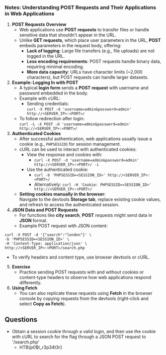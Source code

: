 ### Notes: Understanding POST Requests and Their Applications in Web Applications

1. **POST Requests Overview**
    - Web applications use **POST requests** to transfer files or handle sensitive data that shouldn’t appear in the URL.
    - Unlike **GET requests**, which place user parameters in the URL, **POST** embeds parameters in the request body, offering:
        - **Lack of logging**: Large file transfers (e.g., file uploads) are not logged in the URL.
        - **Less encoding requirements**: POST requests handle binary data, requiring minimal encoding.
        - **More data capacity**: URLs have character limits (~2,000 characters), but POST requests can handle larger datasets.
2. **Example: Logging In with POST**
    - A typical **login form** sends a **POST request** with username and password embedded in the body.
    - Example with cURL:
        - Sending credentials:  
            `curl -X POST -d 'username=admin&password=admin' http://<SERVER_IP>:<PORT>/`
    - To follow redirection after login:  
        `curl -L -X POST -d 'username=admin&password=admin' http://<SERVER_IP>:<PORT>/`
3. **Authenticated Cookies**
    - After successful authentication, web applications usually issue a cookie (e.g., `PHPSESSID`) for session management.
    - cURL can be used to interact with authenticated cookies:
        - View the response and cookies with:
            - `curl -X POST -d 'username=admin&password=admin' http://<SERVER_IP>:<PORT>/ -i`
        - Use the authenticated cookie:
            - `curl -b 'PHPSESSID=<SESSION_ID>' http://<SERVER_IP>:<PORT>/`
            - Alternatively: `curl -H 'Cookie: PHPSESSID=<SESSION_ID>' http://<SERVER_IP>:<PORT>/`
    - **Setting cookies manually in the browser**:  
        Navigate to the devtools **Storage tab**, replace existing cookie values, and refresh to access the authenticated session.
4. **JSON Data and POST Requests**
    - For functions like **city search**, **POST** requests might send data in **JSON** format.
    - Example POST request with JSON content:
```
curl -X POST -d '{"search":"london"}' \
-b 'PHPSESSID=<SESSION_ID>' \
-H 'Content-Type: application/json' \
http://<SERVER_IP>:<PORT>/search.php
```
- To verify headers and content type, use browser devtools or cURL.
5. **Exercise**
    - Practice sending POST requests with and without cookies or content-type headers to observe how web applications respond differently.
6. **Using Fetch**
    - You can also replicate these requests using **Fetch** in the browser console by copying requests from the devtools (right-click and select **Copy as Fetch**).


## Questions
- Obtain a session cookie through a valid login, and then use the cookie with cURL to search for the flag through a JSON POST request to '/search.php'
	- HTB{p0$t_r3p34t3r}